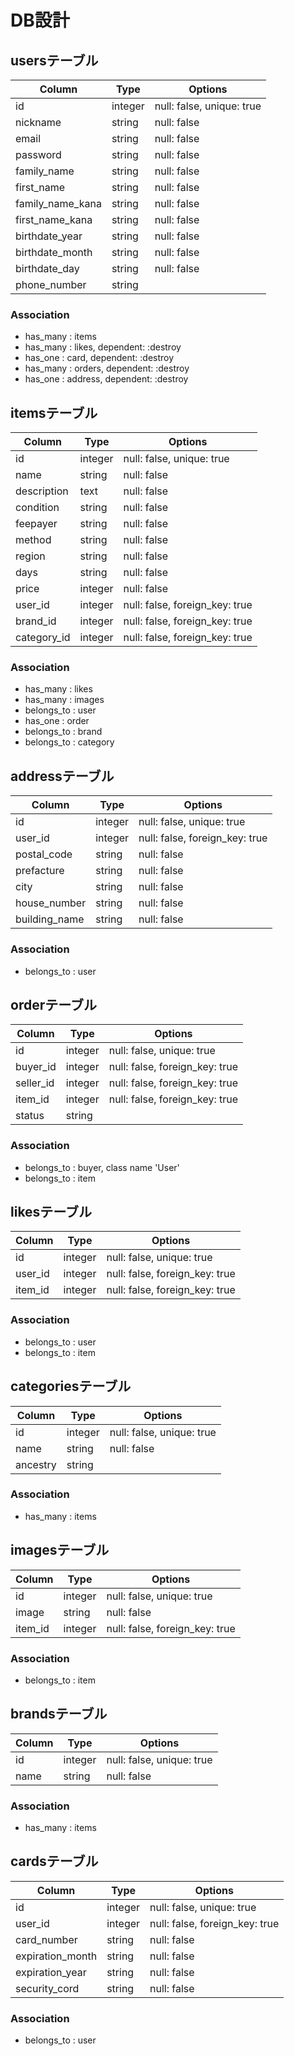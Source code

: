 # DB設計

## usersテーブル

|Column|Type|Options|
|------|----|-------|
|id|integer|null: false, unique: true|
|nickname|string|null: false|
|email|string|null: false|
|password|string|null: false|
|family_name|string|null: false|
|first_name|string|null: false|
|family_name_kana|string|null: false|
|first_name_kana|string|null: false|
|birthdate_year|string|null: false|
|birthdate_month|string|null: false|
|birthdate_day|string|null: false|
|phone_number|string||

### Association
- has_many : items
- has_many : likes, dependent: :destroy
- has_one : card, dependent: :destroy
- has_many : orders, dependent: :destroy
- has_one : address, dependent: :destroy

## itemsテーブル

|Column|Type|Options|
|------|----|-------|
|id|integer|null: false, unique: true|
|name|string|null: false|
|description|text|null: false|
|condition|string|null: false|
|feepayer|string|null: false|
|method|string|null: false|
|region|string|null: false|
|days|string|null: false|
|price|integer|null: false|
|user_id|integer|null: false, foreign_key: true|
|brand_id|integer|null: false, foreign_key: true|
|category_id|integer|null: false, foreign_key: true|

### Association
- has_many : likes
- has_many : images
- belongs_to : user
- has_one : order
- belongs_to : brand
- belongs_to : category

## addressテーブル

|Column|Type|Options|
|------|----|-------|
|id|integer|null: false, unique: true|
|user_id|integer|null: false, foreign_key: true|
|postal_code|string|null: false|
|prefacture|string|null: false|
|city|string|null: false|
|house_number|string|null: false|
|building_name|string|null: false|

### Association
- belongs_to : user

## orderテーブル

|Column|Type|Options|
|------|----|-------|
|id|integer|null: false, unique: true|
|buyer_id|integer|null: false, foreign_key: true|
|seller_id|integer|null: false, foreign_key: true|
|item_id|integer|null: false, foreign_key: true|
|status|string||

### Association
- belongs_to : buyer, class name 'User'
- belongs_to : item

## likesテーブル

|Column|Type|Options|
|------|----|-------|
|id|integer|null: false, unique: true|
|user_id|integer|null: false, foreign_key: true|
|item_id|integer|null: false, foreign_key: true|

### Association
- belongs_to : user
- belongs_to : item

## categoriesテーブル

|Column|Type|Options|
|------|----|-------|
|id|integer|null: false, unique: true|
|name|string|null: false|
|ancestry|string||

### Association
- has_many : items

## imagesテーブル

|Column|Type|Options|
|------|----|-------|
|id|integer|null: false, unique: true|
|image|string|null: false|
|item_id|integer|null: false, foreign_key: true|

### Association
- belongs_to : item

## brandsテーブル

|Column|Type|Options|
|------|----|-------|
|id|integer|null: false, unique: true|
|name|string|null: false|

### Association
- has_many : items

## cardsテーブル

|Column|Type|Options|
|------|----|-------|
|id|integer|null: false, unique: true|
|user_id|integer|null: false, foreign_key: true|
|card_number|string|null: false|
|expiration_month|string|null: false|
|expiration_year|string|null: false|
|security_cord|string|null: false|

### Association
- belongs_to : user

